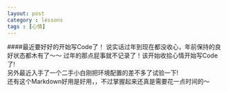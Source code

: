 ```yaml
---
layout: post
category : lessons
tags : [心情]
---
```

####最近要好好的开始写Code了！
说实话过年到现在都没收心，年前保持的良好状态都木有了～～ 过年的那点屁事就不记录了！该开始收拾心情开始写Code了!    
另外最近入手了一个二手小白刚把环境配置的差不多了试验一下!    
还有这个Markdown好用是好用，，不过掌握起来还真是需要花一点时间的～
